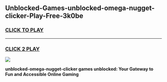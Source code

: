 
## Unblocked-Games-unblocked-omega-nugget-clicker-Play-Free-3k0be
<h3>
<a href="https://premium76.site?title=unblocked-omega-nugget-clicker&ref=10A">CLICK TO PLAY</a></h3>
<hr>

<h3>
<a href="https://premium76.site?title=unblocked-omega-nugget-clicker&ref=10A">CLICK 2 PLAY</a>
  
</h3>

<a href="https://premium76.site?title=unblocked-omega-nugget-clicker&ref=10A"><img src="https://clearcache.store/games.png"></a>


**unblocked-omega-nugget-clicker games unblocked: Your Gateway to Fun and Accessible Online Gaming**
